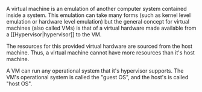 A virtual machine is an emulation of another computer system contained inside a system. This emulation can take many forms (such as kernel level emulation or hardware level emulation) but the general concept for virtual machines (also called VMs) is that of a virtual hardware made available from a [[Hypervisor|hypervisor]] to the VM.

The resources for this provided virtual hardware are sourced from the host machine. Thus, a virtual machine cannot have more resources than it's host machine.

A VM can run any operational system that it's hypervisor supports. The VM's operational system is called the "guest OS", and the host's is called "host OS".